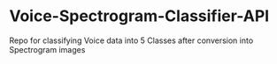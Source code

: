 # Voice-Spectrogram-Classifier-API
Repo for classifying Voice data into 5 Classes after conversion into Spectrogram images
